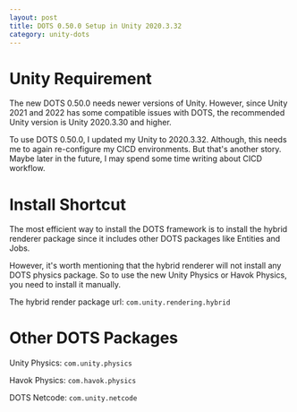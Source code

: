 ```yaml
---
layout: post
title: DOTS 0.50.0 Setup in Unity 2020.3.32
category: unity-dots
---
```


# Unity Requirement

The new DOTS 0.50.0 needs newer versions of Unity. However, since Unity 2021 and 2022 has some compatible issues with DOTS, the recommended Unity version is Unity 2020.3.30 and higher.

To use DOTS 0.50.0, I updated my Unity to 2020.3.32. Although, this needs me to again re-configure my CICD environments. But that's another story. Maybe later in the future, I may spend some time writing about CICD workflow.

# Install Shortcut

The most efficient way to install the DOTS framework is to install the hybrid renderer package since it includes other DOTS packages like Entities and Jobs. 

However, it's worth mentioning that the hybrid renderer will not install any DOTS physics package. So to use the new Unity Physics or Havok Physics, you need to install it manually.

The hybrid render package url: `com.unity.rendering.hybrid`

# Other DOTS Packages

Unity Physics: `com.unity.physics`

Havok Physics: `com.havok.physics`

DOTS Netcode: `com.unity.netcode`